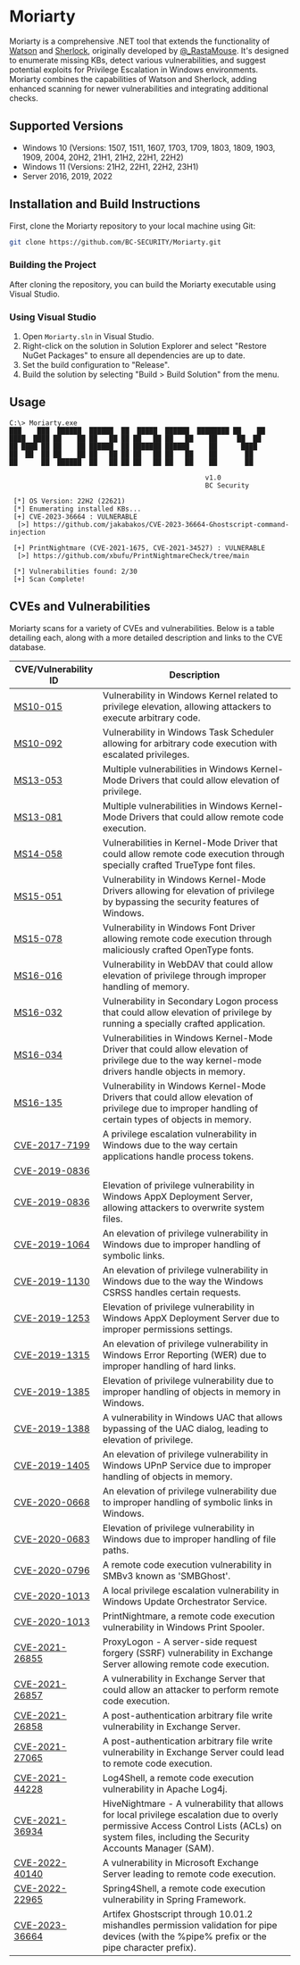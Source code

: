 # Moriarty
Moriarty is a comprehensive .NET tool that extends the functionality of [Watson](https://github.com/rasta-mouse/Watson) and [Sherlock](https://github.com/rasta-mouse/sherlock), originally developed by [@_RastaMouse](https://twitter.com/_RastaMouse). It's designed to enumerate missing KBs, detect various vulnerabilities, and suggest potential exploits for Privilege Escalation in Windows environments. Moriarty combines the capabilities of Watson and Sherlock, adding enhanced scanning for newer vulnerabilities and integrating additional checks.

## Supported Versions
- Windows 10 (Versions: 1507, 1511, 1607, 1703, 1709, 1803, 1809, 1903, 1909, 2004, 20H2, 21H1, 21H2, 22H1, 22H2)
- Windows 11 (Versions: 21H2, 22H1, 22H2, 23H1)
- Server 2016, 2019, 2022

## Installation and Build Instructions
First, clone the Moriarty repository to your local machine using Git:

```bash
git clone https://github.com/BC-SECURITY/Moriarty.git
```

### Building the Project

After cloning the repository, you can build the Moriarty executable using Visual Studio.

### Using Visual Studio

1. Open `Moriarty.sln` in Visual Studio.
2. Right-click on the solution in Solution Explorer and select "Restore NuGet Packages" to ensure all dependencies are up to date.
3. Set the build configuration to "Release".
4. Build the solution by selecting "Build > Build Solution" from the menu.

## Usage
```
C:\> Moriarty.exe
███    ███  ██████  ██████  ██  █████  ██████  ████████ ██    ██
████  ████ ██    ██ ██   ██ ██ ██   ██ ██   ██    ██     ██  ██
██ ████ ██ ██    ██ ██████  ██ ███████ ██████     ██      ████
██  ██  ██ ██    ██ ██   ██ ██ ██   ██ ██   ██    ██       ██
██      ██  ██████  ██   ██ ██ ██   ██ ██   ██    ██       ██

                                                 v1.0
                                                 BC Security

 [*] OS Version: 22H2 (22621)
 [*] Enumerating installed KBs...
 [+] CVE-2023-36664 : VULNERABLE
  [>] https://github.com/jakabakos/CVE-2023-36664-Ghostscript-command-injection

 [+] PrintNightmare (CVE-2021-1675, CVE-2021-34527) : VULNERABLE
  [>] https://github.com/xbufu/PrintNightmareCheck/tree/main

 [*] Vulnerabilities found: 2/30
 [+] Scan Complete!
```

## CVEs and Vulnerabilities
Moriarty scans for a variety of CVEs and vulnerabilities. Below is a table detailing each, along with a more detailed description and links to the CVE database.

| CVE/Vulnerability ID | Description | 
| --------------------- | ----------- |
| [MS10-015](https://learn.microsoft.com/en-us/security-updates/securitybulletins/2010/ms10-015) | Vulnerability in Windows Kernel related to privilege elevation, allowing attackers to execute arbitrary code. |
| [MS10-092](https://learn.microsoft.com/en-us/security-updates/securitybulletins/2010/ms10-092) | Vulnerability in Windows Task Scheduler allowing for arbitrary code execution with escalated privileges. |
| [MS13-053](https://learn.microsoft.com/en-us/security-updates/securitybulletins/2013/ms13-053) | Multiple vulnerabilities in Windows Kernel-Mode Drivers that could allow elevation of privilege. |
| [MS13-081](https://learn.microsoft.com/en-us/security-updates/securitybulletins/2013/ms13-081) | Multiple vulnerabilities in Windows Kernel-Mode Drivers that could allow remote code execution. |
| [MS14-058](https://learn.microsoft.com/en-us/security-updates/securitybulletins/2014/ms14-058) | Vulnerabilities in Kernel-Mode Driver that could allow remote code execution through specially crafted TrueType font files. |
| [MS15-051](https://learn.microsoft.com/en-us/security-updates/securitybulletins/2015/ms15-051) | Vulnerability in Windows Kernel-Mode Drivers allowing for elevation of privilege by bypassing the security features of Windows. |
| [MS15-078](https://learn.microsoft.com/en-us/security-updates/securitybulletins/2015/ms15-078) | Vulnerability in Windows Font Driver allowing remote code execution through maliciously crafted OpenType fonts. |
| [MS16-016](https://learn.microsoft.com/en-us/security-updates/securitybulletins/2016/ms16-016) | Vulnerability in WebDAV that could allow elevation of privilege through improper handling of memory. |
| [MS16-032](https://learn.microsoft.com/en-us/security-updates/securitybulletins/2016/ms16-032) | Vulnerability in Secondary Logon process that could allow elevation of privilege by running a specially crafted application. |
| [MS16-034](https://learn.microsoft.com/en-us/security-updates/securitybulletins/2016/ms16-034) | Vulnerabilities in Windows Kernel-Mode Driver that could allow elevation of privilege due to the way kernel-mode drivers handle objects in memory. |
| [MS16-135](https://learn.microsoft.com/en-us/security-updates/securitybulletins/2016/ms16-135) | Vulnerability in Windows Kernel-Mode Drivers that could allow elevation of privilege due to improper handling of certain types of objects in memory. |
| [CVE-2017-7199](https://www.cve.org/CVERecord?id=CVE-2017-7199) | A privilege escalation vulnerability in Windows due to the way certain applications handle process tokens. |
| [CVE-2019-0836](https://www.cve.org/CVERecord?id=CVE-2019-0836) | | An elevation of privilege vulnerability in Windows due to the way the Win32k component handles objects in memory. |
| [CVE-2019-0836](https://www.cve.org/CVERecord?id=CVE-2019-0836) | Elevation of privilege vulnerability in Windows AppX Deployment Server, allowing attackers to overwrite system files. |
| [CVE-2019-1064](https://www.cve.org/CVERecord?id=CVE-2019-1064) | An elevation of privilege vulnerability in Windows due to improper handling of symbolic links. |
| [CVE-2019-1130](https://www.cve.org/CVERecord?id=CVE-2019-1130) | An elevation of privilege vulnerability in Windows due to the way the Windows CSRSS handles certain requests. |
| [CVE-2019-1253](https://www.cve.org/CVERecord?id=CVE-2019-1253) |Elevation of privilege vulnerability in Windows AppX Deployment Server due to improper permissions settings. |
| [CVE-2019-1315](https://www.cve.org/CVERecord?id=CVE-2019-1315) | An elevation of privilege vulnerability in Windows Error Reporting (WER) due to improper handling of hard links. |
| [CVE-2019-1385](https://www.cve.org/CVERecord?id=CVE-2019-1385) | Elevation of privilege vulnerability due to improper handling of objects in memory in Windows. |
| [CVE-2019-1388](https://www.cve.org/CVERecord?id=CVE-2019-1388) | A vulnerability in Windows UAC that allows bypassing of the UAC dialog, leading to elevation of privilege. |
| [CVE-2019-1405](https://www.cve.org/CVERecord?id=CVE-2019-1405) | An elevation of privilege vulnerability in Windows UPnP Service due to improper handling of objects in memory. |
| [CVE-2020-0668](https://www.cve.org/CVERecord?id=CVE-2020-0668) | An elevation of privilege vulnerability due to improper handling of symbolic links in Windows. |
| [CVE-2020-0683](https://www.cve.org/CVERecord?id=CVE-2020-0683) | Elevation of privilege vulnerability in Windows due to improper handling of file paths. |
| [CVE-2020-0796](https://www.cve.org/CVERecord?id=CVE-2020-0796) | A remote code execution vulnerability in SMBv3 known as 'SMBGhost'. |
| [CVE-2020-1013](https://www.cve.org/CVERecord?id=CVE-2020-1013) | A local privilege escalation vulnerability in Windows Update Orchestrator Service. |
| [CVE-2020-1013](https://www.cve.org/CVERecord?id=CVE-2020-1013) | PrintNightmare, a remote code execution vulnerability in Windows Print Spooler. |
| [CVE-2021-26855](https://www.cve.org/CVERecord?id=CVE-2021-26855) | ProxyLogon - A server-side request forgery (SSRF) vulnerability in Exchange Server allowing remote code execution. |
| [CVE-2021-26857](https://www.cve.org/CVERecord?id=CVE-2021-26857) | A vulnerability in Exchange Server that could allow an attacker to perform remote code execution. |
| [CVE-2021-26858](https://www.cve.org/CVERecord?id=CVE-2021-26858) | A post-authentication arbitrary file write vulnerability in Exchange Server. |
| [CVE-2021-27065](https://www.cve.org/CVERecord?id=CVE-2021-27065) | A post-authentication arbitrary file write vulnerability in Exchange Server could lead to remote code execution. |
| [CVE-2021-44228](https://www.cve.org/CVERecord?id=CVE-2021-44228) | Log4Shell, a remote code execution vulnerability in Apache Log4j. |
| [CVE-2021-36934](https://www.cve.org/CVERecord?id=CVE-2021-36934) | HiveNightmare - A vulnerability that allows for local privilege escalation due to overly permissive Access Control Lists (ACLs) on system files, including the Security Accounts Manager (SAM). |
| [CVE-2022-40140](https://www.cve.org/CVERecord?id=CVE-2022-40140) | A vulnerability in Microsoft Exchange Server leading to remote code execution. |
| [CVE-2022-22965](https://www.cve.org/CVERecord?id=CVE-2022-22965) | Spring4Shell, a remote code execution vulnerability in Spring Framework. |
| [CVE-2023-36664](https://www.cve.org/CVERecord?id=CVE-2023-36664) | Artifex Ghostscript through 10.01.2 mishandles permission validation for pipe devices (with the %pipe% prefix or the pipe character prefix). |
